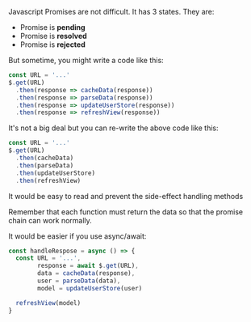 Javascript Promises are not difficult. It has 3 states. They are:
 * Promise is **pending**
 * Promise is **resolved**
 * Promise is **rejected**

But sometime, you might write a code like this:

```js
const URL = '...'
$.get(URL)
  .then(response => cacheData(response))
  .then(response => parseData(response))
  .then(response => updateUserStore(response))
  .then(response => refreshView(response))
```

It's not a big deal but you can re-write the above code like this:

```js
const URL = '...'
$.get(URL)
  .then(cacheData)
  .then(parseData)
  .then(updateUserStore)
  .then(refreshView)
```

It would be easy to read and prevent the side-effect handling methods

Remember that each function must return the data so that the promise chain can work normally.

It would be easier if you use async/await:

```js
const handleRespose = async () => {
  const URL = '...',
        response = await $.get(URL),
        data = cacheData(response),
        user = parseData(data),
        model = updateUserStore(user)

  refreshView(model)
}
```